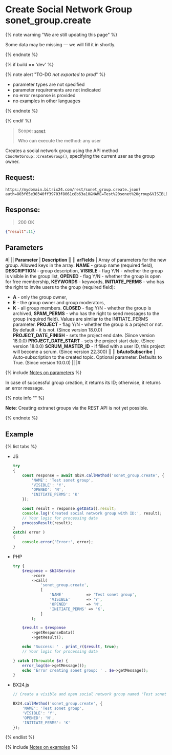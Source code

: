 # Create Social Network Group sonet_group.create

{% note warning "We are still updating this page" %}

Some data may be missing — we will fill it in shortly.

{% endnote %}

{% if build == 'dev' %}

{% note alert "TO-DO _not exported to prod_" %}

- parameter types are not specified
- parameter requirements are not indicated
- no error response is provided
- no examples in other languages

{% endnote %}

{% endif %}

> Scope: [`sonet`](../scopes/permissions.md)
>
> Who can execute the method: any user

Creates a social network group using the API method `CSocNetGroup::CreateGroup()`, specifying the current user as the group owner.

## Request:

```http
https://mydomain.bitrix24.com/rest/sonet_group.create.json?auth=803f65e30340ff39703f8061c8b63a10&NAME=Test%20sonet%20group&VISIBLE=Y&OPENED=N&INITIATE_PERMS=K
```

## Response:

> 200 OK

```json
{"result":11}
```

## Parameters

#|
|| **Parameter** | **Description** ||
|| **arFields** | Array of parameters for the new group. Allowed keys in the array:
**NAME** - group name (required field),
**DESCRIPTION** - group description,
**VISIBLE** - flag Y/N - whether the group is visible in the group list,
**OPENED** - flag Y/N - whether the group is open for free membership,
**KEYWORDS** - keywords,
**INITIATE_PERMS** - who has the right to invite users to the group (required field):
- **A** - only the group owner,
- **E** - the group owner and group moderators,
- **K** - all group members.
**CLOSED** - flag Y/N - whether the group is archived,
**SPAM_PERMS** - who has the right to send messages to the group (required field). Values are similar to the INITIATE_PERMS parameter.
**PROJECT** - flag Y/N - whether the group is a project or not. By default - it is not. (Since version 18.0.0)<br>**PROJECT_DATE_FINISH** - sets the project end date. (Since version 18.0.0)
**PROJECT_DATE_START** - sets the project start date. (Since version 18.0.0)
**SCRUM_MASTER_ID** - if filled with a user ID, this project will become a scrum. (Since version 22.300) ||
|| **bAutoSubscribe** | Auto-subscription to the created topic. Optional parameter. Defaults to True. (Since version 10.0.0) ||
|#

{% include [Notes on parameters](../../_includes/required.md) %}

In case of successful group creation, it returns its ID; otherwise, it returns an error message.

{% note info "" %}

**Note**: Creating extranet groups via the REST API is not yet possible.

{% endnote %}

## Example

{% list tabs %}

- JS

    ```js
    try
    {
    	const response = await $b24.callMethod('sonet_group.create', {
    		'NAME': 'Test sonet group',
    		'VISIBLE': 'Y',
    		'OPENED': 'N',
    		'INITIATE_PERMS': 'K'
    	});
    
    	const result = response.getData().result;
    	console.log('Created social network group with ID:', result);
    	// Your logic for processing data
    	processResult(result);
    }
    catch( error )
    {
    	console.error('Error:', error);
    }
    ```

- PHP

    ```php
    try {
        $response = $b24Service
            ->core
            ->call(
                'sonet_group.create',
                [
                    'NAME'          => 'Test sonet group',
                    'VISIBLE'       => 'Y',
                    'OPENED'        => 'N',
                    'INITIATE_PERMS' => 'K',
                ]
            );
    
        $result = $response
            ->getResponseData()
            ->getResult();
    
        echo 'Success: ' . print_r($result, true);
        // Your logic for processing data
    
    } catch (Throwable $e) {
        error_log($e->getMessage());
        echo 'Error creating sonet group: ' . $e->getMessage();
    }
    ```

- BX24.js

    ```js
    // Create a visible and open social network group named 'Test sonet group' with the right to invite new members for all current group members

    BX24.callMethod('sonet_group.create', {
        'NAME': 'Test sonet group',
        'VISIBLE': 'Y',
        'OPENED': 'N',
        'INITIATE_PERMS': 'K'
    });
    ```

{% endlist %}

{% include [Notes on examples](../../_includes/examples.md) %}